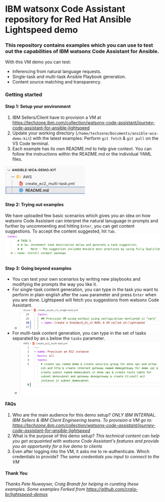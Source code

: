 # IBM watsonx Code Assistant repository for Red Hat Ansible Lightspeed demo

<h3>This repository contains examples which you can use to test out the capabilities of IBM watsonx Code Assistant for Ansible.</h3>

With this VM demo you can test:
- Inferencing from natural language requests.
- Single-task and multi-task Ansible Playbook generation.
- Content source matching and transparency.

<h3>Getting started</h3>  

<h4>Step 1: Setup your environment</h4>

1. IBM Sellers/Client have to provision a VM at https://techzone.ibm.com/collection/watsonx-code-assistant/journey-code-assistant-for-ansible-lightspeed
2. Update your working directory (`/home/techzone/Documents/ansible-wca-demo-kit`) with the latest examples: Perform `git fetch` & `git pull` on the VS Code terminal.
3. Each example has its own README.md to help give context. You can follow the instructions within the README.md or the individual YAML files.
<img title="Example README.md" src="/Images/Example-read-me.png">

<h4>Step 2: Trying out examples</h4>

We have uploaded few basic scenarios which gives you an idea on how watsonx Code Assistant can interpret the natural lanuguage in prompts and further by uncommenting and hitting `Enter`, you can get content suggestions. To accept the content suggested, hit `Tab`.
<img title="Example list" src="/Images/Example-uncomment.png">

<h4>Step 3: Going beyond examples</h4>

- You can test your own scenarios by writing new playbooks and modifying the prompts the way you like it.
- For single-task content generation, you can type in the task you want to perform in plain english after the `name` parameter and press `Enter` when you are done. Lightspeed will fetch you suggestions from watsonx Code Assistant.
  - <img title="Example list" src="/Images/Single-task.png">
- For multi-task content generation, you can type in the set of tasks separated by an `&` below the `tasks` parameter.
  - <img title="Example list" src="/Images/Multi-task.png">

#### FAQs

1. Who are the main audience for this demo setup? _ONLY IBM INTERNAL. IBM Sellers & IBM Client Engineering teams. To provision a VM go to: https://techzone.ibm.com/collection/watsonx-code-assistant/journey-code-assistant-for-ansible-lightspeed_
2. What is the purpose of this demo setup? _This technical content can help you get acquainted with watsonx Code Assistant's features and provide you an opportunity for a live demo to clients_
3. Even after logging into the VM, it asks me to re-authenticate. Which credentials to provide? _The same credentials you input to connect to the VM_

#### Thank You
_Thanks Pete Nuwayser, Craig Brandt for helping in curating these examples. Some examples _Forked from_ https://github.com/craig-br/lightspeed-demos_
